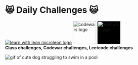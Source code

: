 <h1 style="font-weight: bold"> 😸 Daily Challenges 😺 </h1>

<a href="https://twitch.tv/learnwithleon" target="blank" width="75px"><img src="https://imgur.com/HKrEHI3.png" alt="learn with leon microleon logo"></a>
<a href="https://www.codewars.com/users/jenntoops" target="blank"><img src="https://imgur.com/NlUEh8D.png" alt="codewars logo" width="75px"></a>
<a href="https://leetcode.com/jenntoops/" target="blank"><img src="https://imgur.com/TfZbfjc.png" alt="leetcode logo" width="75px" style="background-color: black"></a>
<br>
**Class challenges, Codewar challenges, Leetcode challenges**

<img src="https://media.giphy.com/media/U5Dhg98ryYysg9cqMz/giphy.gif" alt="gif of cute dog struggling to swim in a pool">

